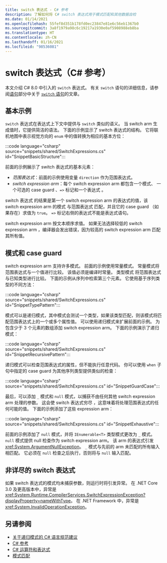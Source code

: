 ```yaml
---
title: switch 表达式 - C# 参考
description: 了解如何将 C# switch 表达式用于模式匹配和其他数据自检
ms.date: 01/14/2021
ms.openlocfilehash: 55fef8d351b178fd0ec23847e81e6c56eb1367b0
ms.sourcegitcommit: 3a8f1979a98c6c19217a1930e0af5908988eb8ba
ms.translationtype: HT
ms.contentlocale: zh-CN
ms.lasthandoff: 01/16/2021
ms.locfileid: "98536081"
---
```

# <a name="switch-expression-c-reference"></a>switch 表达式（C# 参考）

本文介绍 C# 8.0 中引入的 `switch` 表达式。 有关 `switch` 语句的详细信息，请参阅[语句](../keywords/index.md)部分中关于 [`switch` 语句](../keywords/switch.md)的文章。

## <a name="basic-example"></a>基本示例

`switch` 表达式在表达式上下文中提供与 `switch` 类似的语义。 当 switch arm 生成值时，它提供简洁的语法。 下面的示例显示了 switch 表达式的结构。 它将联机地图中表示视觉方向的 `enum` 中的值转换为相应的基本方位：

:::code language="csharp" source="snippets/shared/SwitchExpressions.cs" id="SnippetBasicStructure":::

前面的示例展示了 switch 表达式的基本元素：

- *范围表达式*：前面的示例使用变量 `direction` 作为范围表达式。
- *switch expression arm*：每个 switch expression arm 都包含一个模式、  一个可选的 case guard  、`=>` 标记和一个表达式  。

switch 表达式  的结果是第一个 switch expression arm  的表达式的值，该 switch expression arm 的模式  与范围表达式  匹配，并且它的 case guard  （如果存在）求值为 `true`。 `=>` 标记右侧的表达式不能是表达式语句。 

switch expression arm  按文本顺序求值。 如果无法选择较低的 switch expression arm  ，编译器会发出错误，因为较高的 switch expression arm  匹配其所有值。

## <a name="patterns-and-case-guards"></a>模式和 case guard

switch expression arm 支持许多模式。 前面的示例使用常量模式。 常量模式将范围表达式与一个值进行比较。 该值必须是编译时常量。 类型模式  将范围表达式与已知类型进行比较。 下面的示例从序列中检索第三个元素。 它使用基于序列类型的不同方法：

:::code language="csharp" source="snippets/shared/SwitchExpressions.cs" id="SnippetTypePattern":::

模式可以是递归模式，其中模式会测试一个类型，如果该类型匹配，则该模式将匹配范围表达式上的一个或多个属性值。 可以使用递归模式来扩展前面的示例。 为包含少于 3 个元素的数组添加 switch expression arm。 下面的示例演示了递归模式：

:::code language="csharp" source="snippets/shared/SwitchExpressions.cs" id="SnippetRecursivePattern":::

递归模式可以检查范围表达式的属性，但不能执行任意代码。 你可以使用 `when` 子句中指定的 case guard  为其他序列类型提供类似的检查：

:::code language="csharp" source="snippets/shared/SwitchExpressions.cs" id="SnippetGuardCase":::

最后，可以添加 `_` 模式和 `null` 模式，以捕获不由任何其他 switch expression arm 处理的参数。 这会使 switch 表达式穷尽  ，这意味着将处理范围表达式的任何可能的值。 下面的示例添加了这些 expression arm：

:::code language="csharp" source="snippets/shared/SwitchExpressions.cs" id="SnippetExhaustive":::

前面的示例添加了 `null` 模式，并将 `IEnumerable<T>` 类型模式更改为 `_` 模式。 `null` 模式提供 null 检查作为 switch expression arm。 该 arm 的表达式引发 <xref:System.ArgumentNullException>。 `_` 模式与先前的 arm 未匹配的所有输入相匹配。 它必须在 `null` 检查之后执行，否则将与 `null` 输入匹配。

## <a name="non-exhaustive-switch-expressions"></a>非详尽的 switch 表达式

如果 switch 表达式的模式均未捕获参数，则运行时将引发异常。 在 .NET Core 3.0 及更高版本中，异常是 <xref:System.Runtime.CompilerServices.SwitchExpressionException?displayProperty=nameWithType>。 在 .NET Framework 中，异常是 <xref:System.InvalidOperationException>。

## <a name="see-also"></a>另请参阅

- [关于递归模式的 C# 语言规范建议](~/_csharplang/proposals/csharp-8.0/patterns.md#switch-expression)
- [C# 参考](../index.md)
- [C# 运算符和表达式](index.md)
- [模式匹配](../../pattern-matching.md)
